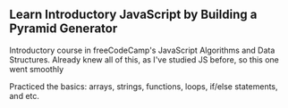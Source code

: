 ## Learn Introductory JavaScript by Building a Pyramid Generator

Introductory course in freeCodeCamp's JavaScript Algorithms and Data Structures.
Already knew all of this, as I've studied JS before, so this one went smoothly

Practiced the basics: arrays, strings, functions, loops, if/else statements, and etc.
